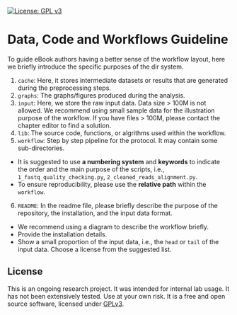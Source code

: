 [![License: GPL v3](https://img.shields.io/badge/License-GPL%20v3-blue.svg)](http://www.gnu.org/licenses/gpl-3.0)

# Data, Code and Workflows Guideline

To guide eBook authors having a better sense of the workflow layout, here we briefly introduce the specific purposes of the dir system. 


1. `cache`: Here, it stores intermediate datasets or results that are generated during the preprocessing steps.
2. `graphs`: The graphs/figures produced during the analysis.
3. `input`: Here, we store the raw input data. Data size > 100M is not allowed. We recommend using small sample data for the illustration purpose of the workflow. If you have files > 100M, please contact the chapter editor to find a solution. 
4. `lib`: The source code, functions, or algrithms used within the workflow.
5. `workflow`: Step by step pipeline for the protocol. It may contain some sub-directories. 
  - It is suggested to use __a numbering system__ and __keywords__ to indicate the order and the main purpose of the scripts, i.e., `1_fastq_quality_checking.py`, `2_cleaned_reads_alignment.py`.
  - To ensure reproducibility, please use the __relative path__ within the `workflow`.
6. `README`: In the readme file, please briefly describe the purpose of the repository, the installation, and the input data format. 
  - We recommend using a diagram to describe the workflow briefly.
  - Provide the installation details.
  - Show a small proportion of the input data, i.e., the `head` or `tail` of the input data.
Choose a license from the suggested list. 

## License
This is an ongoing research project. It was intended for internal lab usage. It has not been extensively tested. Use at your own risk.
It is a free and open source software, licensed under [GPLv3](LICENSE).
